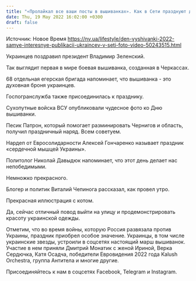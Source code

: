 ```yaml
---
title: "«Пролайкал все ваши посты в вышиванках». Как в Сети празднуют день национального украинского наряда"
date: Thu, 19 May 2022 16:02:00 +0300
draft: false
---
```

Источник: Новое Время https://nv.ua/lifestyle/den-vyshivanki-2022-samye-interesnye-publikacii-ukraincev-v-seti-foto-video-50243515.html


Украинцев поздравил президент Владимир Зеленский.

Так выглядит первая в мире боевая вышиванка, созданная в Черкассах.

68 отдельная егерская бригада напоминает, что вышиванка - это духовная броня украинцев.

Госпогранслужба также присоединилась к празднику.

Сухопутные войска ВСУ опубликовали чудесное фото ко Дню вышиванки.

Песик Патрон, который помогает разминировать Чернигов и область, получил праздничный наряд. Всем советуем.

Нардеп от Евросолидарности Алексей Гончаренко называет праздник «сердечной мышцей Украины».

Политолог Николай Давыдюк напоминает, что этот день делает нас непобедимыми.

Немножко прекрасного.

Блогер и политик Виталий Чепинога рассказал, как провел утро.

Прекрасная иллюстрация с котом.

Да, сейчас отличный повод выйти на улицу и продемонстрировать красоту украинской одежды.

Отметим, что во время войны, которую Россия развязала против Украины, праздник приобрел особое значение. Украинцы, в том числе украинские звезды, устроили в соцсетях настоящий марш вышиванок. Участие в нем приняли Дмитрий Монатик с женой Ириной, Верка Сердючка, Катя Осадча, победители Евровидения 2022 года Kalush Orchestra, группа Антитела и многие другие.

Присоединяйтесь к нам в соцсетях Facebook, Telegram и Instagram.
